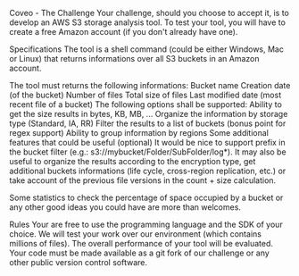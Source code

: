 Coveo - The Challenge
Your challenge, should you choose to accept it, is to develop an AWS S3 storage analysis tool. To test your tool, you will have to create a free Amazon account (if you don't already have one).

Specifications
The tool is a shell command (could be either Windows, Mac or Linux) that returns informations over all S3 buckets in an Amazon account.

The tool must returns the following informations:
Bucket name
Creation date (of the bucket)
Number of files
Total size of files
Last modified date (most recent file of a bucket)
The following options shall be supported:
Ability to get the size results in bytes, KB, MB, ...
Organize the information by storage type (Standard, IA, RR)
Filter the results to a list of buckets (bonus point for regex support)
Ability to group information by regions
Some additional features that could be useful (optional)
It would be nice to support prefix in the bucket filter (e.g.: s3://mybucket/Folder/SubFolder/log*). It may also be useful to organize the results according to the encryption type, get additional buckets informations (life cycle, cross-region replication, etc.) or take account of the previous file versions in the count + size calculation.

Some statistics to check the percentage of space occupied by a bucket or any other good ideas you could have are more than welcomes.

Rules
Your are free to use the programming language and the SDK of your choice.
We will test your work over our environment (which contains millions of files). The overall performance of your tool will be evaluated.
Your code must be made available as a git fork of our challenge or any other public version control software.
